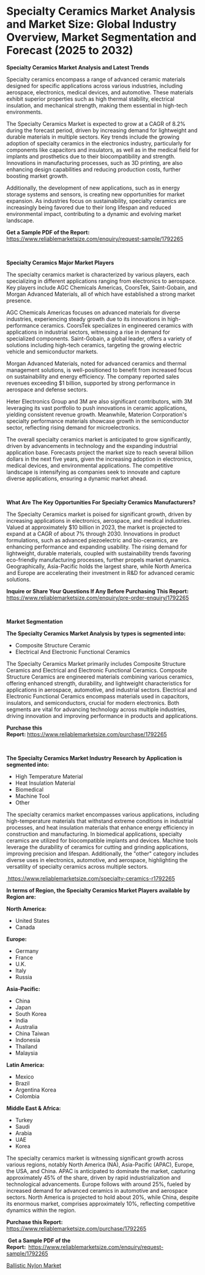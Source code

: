 <p><h1>Specialty Ceramics Market Analysis and Market Size: Global Industry Overview, Market Segmentation and Forecast (2025 to 2032)</h1></p><p><strong>Specialty Ceramics Market Analysis and Latest Trends</strong></p>
<p><p>Specialty ceramics encompass a range of advanced ceramic materials designed for specific applications across various industries, including aerospace, electronics, medical devices, and automotive. These materials exhibit superior properties such as high thermal stability, electrical insulation, and mechanical strength, making them essential in high-tech environments.</p><p>The Specialty Ceramics Market is expected to grow at a CAGR of 8.2% during the forecast period, driven by increasing demand for lightweight and durable materials in multiple sectors. Key trends include the growing adoption of specialty ceramics in the electronics industry, particularly for components like capacitors and insulators, as well as in the medical field for implants and prosthetics due to their biocompatibility and strength. Innovations in manufacturing processes, such as 3D printing, are also enhancing design capabilities and reducing production costs, further boosting market growth. </p><p>Additionally, the development of new applications, such as in energy storage systems and sensors, is creating new opportunities for market expansion. As industries focus on sustainability, specialty ceramics are increasingly being favored due to their long lifespan and reduced environmental impact, contributing to a dynamic and evolving market landscape.</p></p>
<p><strong>Get a Sample PDF of the Report:&nbsp;</strong> <a href="https://www.reliablemarketsize.com/enquiry/request-sample/1792265?utm_campaign=2317&utm_medium=2&utm_source=Github&utm_content=ia&utm_term=01042025&utm_id=specialty-ceramics">https://www.reliablemarketsize.com/enquiry/request-sample/1792265</a></p>
<p>&nbsp;</p>
<p><strong>Specialty Ceramics Major Market Players</strong></p>
<p><p>The specialty ceramics market is characterized by various players, each specializing in different applications ranging from electronics to aerospace. Key players include AGC Chemicals Americas, CoorsTek, Saint-Gobain, and Morgan Advanced Materials, all of which have established a strong market presence.</p><p>AGC Chemicals Americas focuses on advanced materials for diverse industries, experiencing steady growth due to its innovations in high-performance ceramics. CoorsTek specializes in engineered ceramics with applications in industrial sectors, witnessing a rise in demand for specialized components. Saint-Gobain, a global leader, offers a variety of solutions including high-tech ceramics, targeting the growing electric vehicle and semiconductor markets.</p><p>Morgan Advanced Materials, noted for advanced ceramics and thermal management solutions, is well-positioned to benefit from increased focus on sustainability and energy efficiency. The company reported sales revenues exceeding $1 billion, supported by strong performance in aerospace and defense sectors.</p><p>Heter Electronics Group and 3M are also significant contributors, with 3M leveraging its vast portfolio to push innovations in ceramic applications, yielding consistent revenue growth. Meanwhile, Materion Corporation's specialty performance materials showcase growth in the semiconductor sector, reflecting rising demand for microelectronics.</p><p>The overall specialty ceramics market is anticipated to grow significantly, driven by advancements in technology and the expanding industrial application base. Forecasts project the market size to reach several billion dollars in the next five years, given the increasing adoption in electronics, medical devices, and environmental applications. The competitive landscape is intensifying as companies seek to innovate and capture diverse applications, ensuring a dynamic market ahead.</p></p>
<p>&nbsp;</p>
<p><strong>What Are The Key Opportunities For Specialty Ceramics Manufacturers?</strong></p>
<p><p>The Specialty Ceramics market is poised for significant growth, driven by increasing applications in electronics, aerospace, and medical industries. Valued at approximately $10 billion in 2023, the market is projected to expand at a CAGR of about 7% through 2030. Innovations in product formulations, such as advanced piezoelectric and bio-ceramics, are enhancing performance and expanding usability. The rising demand for lightweight, durable materials, coupled with sustainability trends favoring eco-friendly manufacturing processes, further propels market dynamics. Geographically, Asia-Pacific holds the largest share, while North America and Europe are accelerating their investment in R&D for advanced ceramic solutions.</p></p>
<p><strong>Inquire or Share Your Questions If Any Before Purchasing This Report:</strong> <a href="https://www.reliablemarketsize.com/enquiry/pre-order-enquiry/1792265?utm_campaign=2317&utm_medium=2&utm_source=Github&utm_content=ia&utm_term=01042025&utm_id=specialty-ceramics">https://www.reliablemarketsize.com/enquiry/pre-order-enquiry/1792265</a></p>
<p>&nbsp;</p>
<p><strong>Market Segmentation</strong></p>
<p><strong>The Specialty Ceramics Market Analysis by types is segmented into:</strong></p>
<p><ul><li>Composite Structure Ceramic</li><li>Electrical And Electronic Functional Ceramics</li></ul></p>
<p><p>The Specialty Ceramics Market primarily includes Composite Structure Ceramics and Electrical and Electronic Functional Ceramics. Composite Structure Ceramics are engineered materials combining various ceramics, offering enhanced strength, durability, and lightweight characteristics for applications in aerospace, automotive, and industrial sectors. Electrical and Electronic Functional Ceramics encompass materials used in capacitors, insulators, and semiconductors, crucial for modern electronics. Both segments are vital for advancing technology across multiple industries, driving innovation and improving performance in products and applications.</p></p>
<p><strong>Purchase this Report:&nbsp;</strong><a href="https://www.reliablemarketsize.com/purchase/1792265?utm_campaign=2317&utm_medium=2&utm_source=Github&utm_content=ia&utm_term=01042025&utm_id=specialty-ceramics">https://www.reliablemarketsize.com/purchase/1792265</a></p>
<p>&nbsp;</p>
<p><strong>The Specialty Ceramics Market Industry Research by Application is segmented into:</strong></p>
<p><ul><li>High Temperature Material</li><li>Heat Insulation Material</li><li>Biomedical</li><li>Machine Tool</li><li>Other</li></ul></p>
<p><p>The specialty ceramics market encompasses various applications, including high-temperature materials that withstand extreme conditions in industrial processes, and heat insulation materials that enhance energy efficiency in construction and manufacturing. In biomedical applications, specialty ceramics are utilized for biocompatible implants and devices. Machine tools leverage the durability of ceramics for cutting and grinding applications, improving precision and lifespan. Additionally, the "other" category includes diverse uses in electronics, automotive, and aerospace, highlighting the versatility of specialty ceramics across multiple sectors.</p></p>
<p><a href="https://www.reliablemarketsize.com/specialty-ceramics-r1792265?utm_campaign=2317&utm_medium=2&utm_source=Github&utm_content=ia&utm_term=01042025&utm_id=specialty-ceramics">&nbsp;https://www.reliablemarketsize.com/specialty-ceramics-r1792265</a></p>
<p><strong>In terms of Region, the Specialty Ceramics Market Players available by Region are:</strong></p>
<p>
    <p> <strong> North America: </strong>
        <ul>
            <li>United States</li>
            <li>Canada</li>
        </ul>
        </p> 
    <p> <strong> Europe: </strong>
        <ul>
            <li>Germany</li>
            <li>France</li>
            <li>U.K.</li>
            <li>Italy</li>
            <li>Russia</li>
        </ul>
        </p> 
    <p> <strong> Asia-Pacific: </strong>
        <ul>
            <li>China</li>
            <li>Japan</li>
            <li>South Korea</li>
            <li>India</li>
            <li>Australia</li>
            <li>China Taiwan</li>
            <li>Indonesia</li>
            <li>Thailand</li>
            <li>Malaysia</li>
        </ul>
        </p> 
    <p> <strong> Latin America: </strong>
        <ul>
            <li>Mexico</li>
            <li>Brazil</li>
            <li>Argentina Korea</li>
            <li>Colombia</li>
        </ul>
        </p> 
    <p> <strong> Middle East & Africa: </strong>
        <ul>
            <li>Turkey</li>
            <li>Saudi</li>
            <li>Arabia</li>
            <li>UAE</li>
            <li>Korea</li>
        </ul>
    </p>
    </p>
<p><p>The specialty ceramics market is witnessing significant growth across various regions, notably North America (NA), Asia-Pacific (APAC), Europe, the USA, and China. APAC is anticipated to dominate the market, capturing approximately 45% of the share, driven by rapid industrialization and technological advancements. Europe follows with around 25%, fueled by increased demand for advanced ceramics in automotive and aerospace sectors. North America is projected to hold about 20%, while China, despite its enormous market, comprises approximately 10%, reflecting competitive dynamics within the region.</p></p>
<p><strong>Purchase this Report: </strong><a href="https://www.reliablemarketsize.com/purchase/1792265?utm_campaign=2317&utm_medium=2&utm_source=Github&utm_content=ia&utm_term=01042025&utm_id=specialty-ceramics">https://www.reliablemarketsize.com/purchase/1792265</a></p>
<p>&nbsp;<strong>Get a Sample PDF of the Report:&nbsp;&nbsp;</strong><a href="https://www.reliablemarketsize.com/enquiry/request-sample/1792265?utm_campaign=2317&utm_medium=2&utm_source=Github&utm_content=ia&utm_term=01042025&utm_id=specialty-ceramics">https://www.reliablemarketsize.com/enquiry/request-sample/1792265</a></p>
<p><strong></strong></p>
<p><p><a href="https://github.com/willjis/Market-Research-Report-List-1/blob/main/ballistic-nylon-market.md?utm_campaign=2317&utm_medium=2&utm_source=Github&utm_content=ia&utm_term=01042025&utm_id=specialty-ceramics">Ballistic Nylon Market</a></p></p>